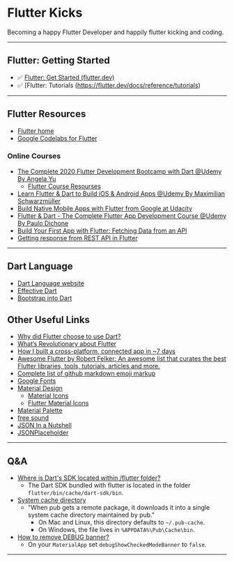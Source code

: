 # Flutter Kicks
Becoming a happy Flutter Developer and happily flutter kicking and coding.

---
## Flutter: Getting Started
* :white_check_mark: [Flutter: Get Started (flutter.dev)](https://flutter.dev/docs/get-started/install)
* :white_check_mark: [Flutter: Tutorials (https://flutter.dev/docs/reference/tutorials)

---
## Flutter Resources
* [Flutter home](https://flutter.dev/)
* [Google Codelabs for Flutter](https://codelabs.developers.google.com/?cat=Flutter)

### Online Courses
* [The Complete 2020 Flutter Development Bootcamp with Dart @Udemy By Angela Yu](https://www.udemy.com/course/flutter-bootcamp-with-dart/)
    * [Flutter Course Resourses](https://github.com/londonappbrewery/Flutter-Course-Resources)
* [Learn Flutter & Dart to Build iOS & Android Apps @Udemy By Maximilian Schwarzmüller](https://www.udemy.com/course/learn-flutter-dart-to-build-ios-android-apps/)
* [Build Native Mobile Apps with Flutter from Google at Udacity](https://www.udacity.com/course/build-native-mobile-apps-with-flutter--ud905)
* [Flutter & Dart - The Complete Flutter App Development Course @Udemy By Paulo Dichone](https://www.udemy.com/course/flutter-dart-the-complete-flutter-app-development-course/)
* [Build Your First App with Flutter: Fetching Data from an API](https://blog.codeminer42.com/build-your-first-app-with-flutter-getting-data-from-api-c9fb4c2a6812)
* [Getting response from REST API in Flutter](https://blog.usejournal.com/getting-response-from-rest-api-in-flutter-7e0b00c459bd)

---
## Dart Language
* [Dart Language website](https://www.dartlang.org/)
* [Effective Dart](https://www.dartlang.org/guides/language/effective-dart)
* [Bootstrap into Dart](https://flutter.dev/docs/resources/bootstrap-into-dart)

## Other Useful Links
* [Why did Flutter choose to use Dart?](https://flutter.dev/docs/resources/faq#why-did-flutter-choose-to-use-dart)
* [What’s Revolutionary about Flutter](https://hackernoon.com/whats-revolutionary-about-flutter-946915b09514)
* [How I built a cross-platform, connected app in ~7 days](https://medium.com/@aubykhan/how-i-built-a-cross-platform-connected-app-in-7-days-93728a987424)
* [Awesome Flutter by Robert Felker: An awesome list that curates the best Flutter libraries, tools, tutorials, articles and more.](https://github.com/Solido/awesome-flutter)
* [Complete list of github markdown emoji markup](https://gist.github.com/rxaviers/7360908)
* [Google Fonts](https://fonts.google.com/)
* [Material Design](https://material.io/)
    * [Material Icons](https://material.io/tools/icons/?style=baseline)
    * [Flutter Material Icons](https://api.flutter.dev/flutter/material/Icons-class.html)
* [Material Palette](https://www.materialpalette.com/)
* [free sound](https://freesound.org/)
* [JSON In a Nutshell](https://medium.com/omarelgabrys-blog/json-in-a-nutshell-7d638dfea7cc)
* [JSONPlaceholder](https://jsonplaceholder.typicode.com/)

---
## Q&A
* [Where is Dart's SDK located within /flutter folder?](https://stackoverflow.com/questions/50321966/where-is-darts-sdk-located-within-flutter-folder)  
  * The Dart SDK bundled with flutter is located in the folder `flutter/bin/cache/dart-sdk/bin`.
* [System cache directory](https://www.dartlang.org/tools/pub/glossary#system-cache)
  * "When pub gets a remote package, it downloads it into a single system cache directory maintained by pub."
    * On Mac and Linux, this directory defaults to `~/.pub-cache`.
    * On Windows, the file lives in `%APPDATA%\Pub\Cache\bin`.
* [How to remove DEBUG banner?](https://stackoverflow.com/questions/48893935/how-to-remove-debug-banner-in-flutter-on-android-emulator/48893964)
  * On your `MaterialApp` set `debugShowCheckedModeBanner` to `false`.

---

